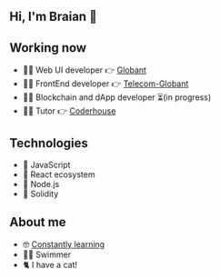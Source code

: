 ## Hi, I'm Braian 👋

## Working now
- 👨‍💻 Web UI developer 👉 [Globant](https://www.globant.com/es)
- 👨‍💻 FrontEnd developer 👉 [Telecom-Globant](https://www.personal.com.ar/)
- 👨‍💻 Blockchain and dApp developer ⏳(in progress)
- 👨‍🏫 Tutor 👉 [Coderhouse](https://www.coderhouse.com/)

## Technologies
- 💛 JavaScript
- 💙 React ecosystem
- 💚 Node.js
- 🖤 Solidity

## About me
- 🤓 [Constantly learning](https://platzi.com/p/braianvaylet/)
- 🏊‍♂️ Swimmer
- 🐈 I have a cat!






